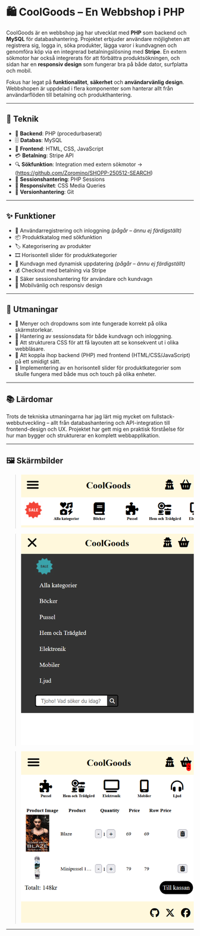 # 🛍️ CoolGoods – En Webbshop i PHP

CoolGoods är en webbshop jag har utvecklat med **PHP** som backend och **MySQL** för databashantering. Projektet erbjuder användare möjligheten att registrera sig, logga in, söka produkter, lägga varor i kundvagnen och genomföra köp via en integrerad betalningslösning med **Stripe**. En extern sökmotor har också integrerats för att förbättra produktsökningen, och sidan har en **responsiv design** som fungerar bra på både dator, surfplatta och mobil.

Fokus har legat på **funktionalitet**, **säkerhet** och **användarvänlig design**. Webbshopen är uppdelad i flera komponenter som hanterar allt från användarflöden till betalning och produkthantering.

---

## 🧰 Teknik

- 🐘 **Backend**: PHP (procedurbaserat)
- 🗄️ **Databas**: MySQL
- 🎨 **Frontend**: HTML, CSS, JavaScript
- 💳 **Betalning**: Stripe API
- 🔍 **Sökfunktion**: Integration med extern sökmotor -> (https://github.com/Zoromino/SHOPP-250512-SEARCH)
- 🧠 **Sessionshantering**: PHP Sessions
- 📱 **Responsivitet**: CSS Media Queries
- 🧾 **Versionhantering**: Git

---

## ✨ Funktioner

- 👤 Användarregistrering och inloggning _(pågår – ännu ej färdigställt)_
- 📦 Produktkatalog med sökfunktion
- 🏷️ Kategorisering av produkter
- 🎞️ Horisontell slider för produktkategorier
- 🛒 Kundvagn med dynamisk uppdatering _(pågår – ännu ej färdigställt)_
- 💰 Checkout med betalning via Stripe
- 🔐 Säker sessionshantering för användare och kundvagn
- 📱 Mobilvänlig och responsiv design

---

## 🐛 Utmaningar

- 📐 Menyer och dropdowns som inte fungerade korrekt på olika skärmstorlekar.
- 🧮 Hantering av sessionsdata för både kundvagn och inloggning.
- 🎨 Att strukturera CSS för att få layouten att se konsekvent ut i olika webbläsare.
- 🔄 Att koppla ihop backend (PHP) med frontend (HTML/CSS/JavaScript) på ett smidigt sätt.
- 🎢 Implementering av en horisontell slider för produktkategorier som skulle fungera med både mus och touch på olika enheter.

---

## 📚 Lärdomar

Trots de tekniska utmaningarna har jag lärt mig mycket om fullstack-webbutveckling – allt från databashantering och API-integration till frontend-design och UX. Projektet har gett mig en praktisk förståelse för hur man bygger och strukturerar en komplett webbapplikation.

---

## 🖼️ Skärmbilder

> ![Startsida](assets/screenshots/shop250512-closemenu.png)

> ![Menu](assets/screenshots/shop250512.png)

> ![Kundvagn](assets/screenshots/shop250512-cart.png)

---
